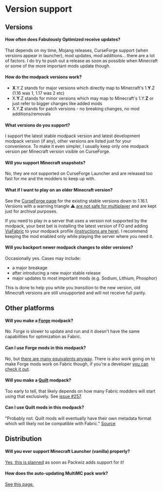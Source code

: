 # Version support

## Versions

#### How often does Fabulously Optimized receive updates?

That depends on my time, Mojang releases, CurseForge support (when versions appear in launcher), mod updates, mod additions... there are a lot of factors. I do try to push out a release as soon as possible when Minecraft or some of the more important mods update though.

#### How do the modpack versions work?

- **X**.Y.Z stands for major versions which directly map to Minecraft's 1.**Y**.Z (1.16 was 1, 1.17 was 2 etc)
- X.**Y**.Z stands for minor versions which may map to Minecraft's 1.Y.**Z** or just refer to bigger changes like added mods
- X.Y.**Z** stands for patch versions - no breaking changes, no mod additions/removals

#### What versions do you support?

I support the latest stable modpack version and latest development modpack version (if any), other versions are listed just for your convenience. To make it even simpler, I usually keep only one modpack version per Minecraft version visible on CurseForge.

#### Will you support Minecraft snapshots?

No, they are not supported on CurseForge Launcher and are released too fast for me and the modders to keep up with.

#### What if I want to play on an older Minecraft version?

See the [CurseForge page](https://www.curseforge.com/minecraft/modpacks/fabulously-optimized/files?showAlphaFiles=show) for the existing stable versions down to 1.16.1. Versions with a warning triangle ⚠️ [are not safe for multiplayer](https://www.minecraft.net/en-us/article/important-message--security-vulnerability-java-edition) and are kept just for archival purposes.

If you need to play in a server that uses a version not supported by the modpack, your best bet is installing the latest version of FO and adding [ViaFabric](https://www.curseforge.com/minecraft/mc-mods/viafabric) to your modpack profile [(instructions are here)](adding-more-mods.md). I recommend keeping the mod enabled only while playing the server where you need it.

#### Will you backport newer modpack changes to older versions?

Occasionally yes. Cases may include:

* a major breakage
* after introducing a new major stable release
* major updates to most important mods (e.g. Sodium, Lithium, Phosphor)

This is done to help you while you _transition_ to the new version, old Minecraft versions are still unsupported and will not receive full parity.

## Other platforms

#### Will you make a [Forge](https://files.minecraftforge.net) modpack?

No. Forge is slower to update and run and it doesn't have the same capabilities for optimization as Fabric.

#### Can I use Forge mods in this modpack?

No, but [there are many equivalents anyway](https://gist.github.com/TrueCP6/4853f15015b210fd3b1e210e9e485f83). There is also work going on to make Forge mods work on Fabric though, if you're a developer [you can check it out](https://patchworkmc.net).

#### Will you make a [Quilt](https://quiltmc.org) modpack?

Too early to tell, that likely depends on how many Fabric modders will start using that exclusively. See [issue #257](https://github.com/Fabulously-Optimized/fabulously-optimized/issues/257).

#### Can I use Quilt mods in this modpack?

"Probably not. Quilt mods will eventually have their own metadata format which will likely not be compatible with Fabric." [Source](https://quiltmc.org/faq/)

## Distribution

#### Will you ever support Minecraft Launcher (vanilla) properly?

[Yes, this is planned](https://github.com/Fabulously-Optimized/fabulously-optimized/issues/110) as soon as Packwiz adds support for it!

#### How does the auto-updating MultiMC pack work?

[See this page.](multimc-auto-update.md)
